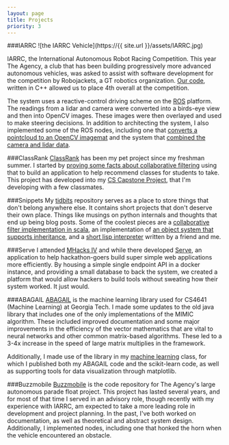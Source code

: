 ```yaml
---
layout: page
title: Projects
priority: 3
---
```



###IARRC
![the IARRC Vehicle](https://{{ site.url }}/assets/IARRC.jpg)

IARRC, the International Autonomous Robot Racing Competition. This year The Agency, a club that has been building progressively more advanced autonomous vehicles, was asked to assist with software development for the competition by Robojackets, a GT robotics organization. [Our code](https://github.com/RoboJackets/iarrc-software), written in C++ allowed us to place 4th overall at the competition. 

The system uses a reactive-control driving scheme on the [ROS](http://www.ros.org/) platform. The readings from a lidar and camera were converted into a birds-eye view and then into OpenCV images. These images were then overlayed and used to make steering decisions. In addition to architecting the system, I also implemented some of the ROS nodes, including one that [converts a pointcloud to an OpenCV imagemat](https://github.com/RoboJackets/iarrc-software/blob/master/iarrc/src/pointcloud_to_image/pointcloud_to_image.cpp) and the system that [combined the camera and lidar data](https://github.com/RoboJackets/iarrc-software/blob/master/iarrc/src/iarrc_world_model/world_model.cpp).

###ClassRank
[ClassRank](https://github.com/joshuamorton/ClassRank) has been my pet project since my freshman summer. I started by [proving some facts about collaborative filtering](https://www.sharelatex.com/github/repos/joshuamorton/ClassRank/builds/c7ae4929b2575f232753d366ce574833a94864ee/raw/output.pdf) using that to build an application to help recommend classes for students to take. This project has developed into my [CS Capstone Project](https://github.com/classrank), that I'm developing with a few classmates. 

###Snippets
My [tidbits](https://github.com/joshuamorton/tidbits) repository serves as a place to store things that don't belong anywhere else. It contains short projects that don't deserve their own place. Things like musings on python internals and thoughts that end up being blog posts. Some of the coolest pieces are a [collaborative filter implementation in scala](https://github.com/joshuamorton/tidbits/blob/master/CollabFilter.scala), an implementation of [an object system that supports inheritance](https://github.com/joshuamorton/tidbits/blob/master/objectModel.py), and a [short lisp interpreter](https://github.com/joshuamorton/tidbits/blob/master/lispy.py) written by a friend and me.

###Serve
I attended [MHacks IV](http://mhacks-iv.devpost.com/) and while there developed [Serve](https://github.com/thepav/serve), an application to help hackathon-goers build super simple web applications more efficiently. By housing a simple single endpoint API in a docker instance, and providing a small database to back the system, we created a platform that would allow hackers to build tools without sweating how their system worked. It just would.

###ABAGAIL
[ABAGAIL](https://github.com/joshuamorton/ABAGAIL) is the machine learning library used for CS4641 (Machine Learning) at Georgia Tech. I made some updates to the old java library that includes one of the only implementations of the MIMIC algorithm. These included improved documentation and some major improvements in the efficiency of the vector mathematics that are vital to neural networks and other common matrix-based algorithms. These led to a 3-4x increase in the speed of large matrix multiplies in the framework.

Additionally, I made use of the library in my [machine learning](https://github.com/joshuamorton/Machine-Learning) class, for which I published both my ABAGAIL code and the scikit-learn code, as well as supporting tools for data visualization through matplotlib.

###Buzzmobile
[Buzzmobile](https://github.com/gtagency/buzzmobile) is the code repository for The Agency's large autonomous parade float project. This project has lasted several years, and for most of that time I served in an advisory role, though recently with my experience with IARRC, am expected to take a more leading role in development and project planning. In the past, I've both worked on documentation, as well as theoretical and abstract system design. Additionally, I implemented nodes, including one that honked the horn when the vehicle encountered an obstacle.
